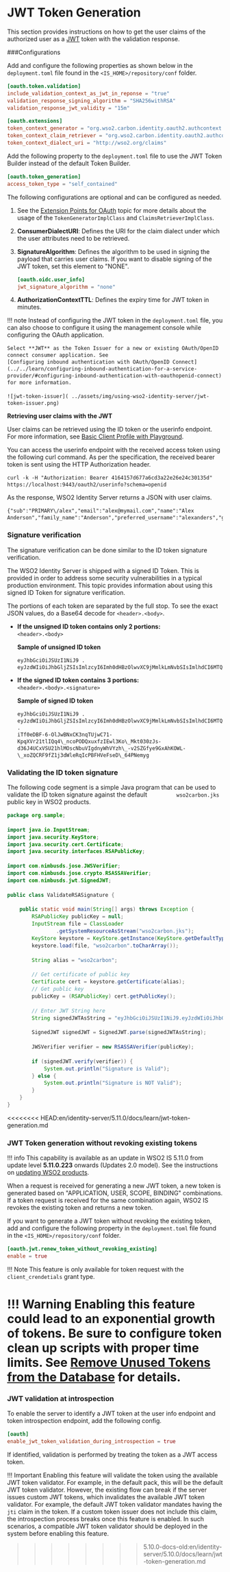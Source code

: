 # JWT Token Generation

This section provides instructions on how to get the user claims of the
authorized user as a
[JWT](https://openid.net/specs/draft-jones-json-web-token-07.html) token
with the validation response.

###Configurations

Add and configure the following properties as shown below in the `deployment.toml` file found in the `<IS_HOME>/repository/conf` folder.  

```toml
[oauth.token.validation]
include_validation_context_as_jwt_in_reponse = "true"
validation_response_signing_algorithm = "SHA256withRSA"
validation_response_jwt_validity = "15m"
```

```toml
[oauth.extensions]
token_context_generator = "org.wso2.carbon.identity.oauth2.authcontext.JWTTokenGenerator"
token_context_claim_retriever = "org.wso2.carbon.identity.oauth2.authcontext.DefaultClaimsRetriever"
token_context_dialect_uri = "http://wso2.org/claims"
```

Add the following property to the `deployment.toml` file to use the JWT Token
Builder instead of the default Token Builder.

```toml
[oauth.token_generation]
access_token_type = "self_contained"
```
    
The following configurations are optional and can be configured as
needed.

1.  See the [Extension Points for OAuth](../../learn/extension-points-for-oauth/#authorizationcontext-token-generator)
    topic for more details about the usage of the `TokenGeneratorImplClass` and `ClaimsRetrieverImplClass`.

2.  **ConsumerDialectURI**: Defines the URI for the claim dialect under
    which the user attributes need to be retrieved.

3.  **SignatureAlgorithm**: Defines the algorithm to be used in signing the
    payload that carries user claims. If you want to disable signing of
    the JWT token, set this element to "NONE".

    ```toml
    [oauth.oidc.user_info]
    jwt_signature_algorithm = "none"
    ```

4.  **AuthorizationContextTTL**: Defines the expiry time for JWT token in
    minutes.

!!! note
    Instead of configuring the JWT token in the
    `deployment.toml` file, you can also choose to configure
    it using the management console while configuring the OAuth application.
    
    Select **JWT** as the Token Issuer for a new or existing OAuth/OpenID
    connect consumer application. See 
    [Configuring inbound authentication with OAuth/OpenID Connect](../../learn/configuring-inbound-authentication-for-a-service-provider/#configuring-inbound-authentication-with-oauthopenid-connect)
    for more information.
    
    ![jwt-token-issuer]( ../assets/img/using-wso2-identity-server/jwt-token-issuer.png) 
    

**Retrieving user claims with the JWT**

User claims can be retrieved using the ID token or the userinfo endpoint. For more information, see [Basic Client Profile with Playground](../../learn/basic-client-profile-with-playground).

You can access the userinfo endpoint with the received access token using the following curl command. As per the specification, the received bearer token is sent using the HTTP Authorization header.

```
curl -k -H "Authorization: Bearer 4164157d677a6cd3a22e26e24c30135d" https://localhost:9443/oauth2/userinfo?schema=openid
```

As the response, WSO2 Identity Server returns a JSON with user claims.

```
{"sub":"PRIMARY\/alex","email":"alex@mymail.com","name":"Alex Anderson","family_name":"Anderson","preferred_username":"alexanders","given_name":"Alex"}
```

### Signature verification

The signature verification can be done similar to the ID token signature
verification.

The WSO2 Identity Server is shipped with a signed ID Token. This is
provided in order to address some security vulnerabilities in a typical
production environment. This topic provides information about using this
signed ID Token for signature verification.

The portions of each token are separated by the full stop. To see the
exact JSON values, do a Base64 decode for `<header>.<body>`.

-   **If the unsigned ID token contains only 2 portions:**  
    `<header>.<body>`  

    **Sample of unsigned ID token**
    ```
    eyJhbGciOiJSUzI1NiJ9 .
    eyJzdWIiOiJhbGljZSIsImlzcyI6Imh0dHBzOlwvXC9jMmlkLmNvbSIsImlhdCI6MTQxNjE1ODU0MX0
    ```

-   **If the signed ID token contains 3 portions:**  
    `<header>.<body>.<signature>`

    **Sample of signed ID token**
    ```
    eyJhbGciOiJSUzI1NiJ9 .
    eyJzdWIiOiJhbGljZSIsImlzcyI6Imh0dHBzOlwvXC9jMmlkLmNvbSIsImlhdCI6MTQxNjE1ODU0MX0
    .
    iTf0eDBF-6-OlJwBNxCK3nqTUjwC71-KpqXVr21tlIQq4\_ncoPODQxuxfzIEwl3Ko\_Mkt030zJs-d36J4UCxVSU21hlMOscNbuVIgdnyWhVYzh\_-v2SZGfye9GxAhKOWL-\_xoZQCRF9fZ1j3dWleRqIcPBFHVeFseD\_64PNemyg
    ```

### Validating the ID token signature

The following code segment is a simple Java program that can be used to
validate the ID token signature against the default
`          wso2carbon.jks         ` public key in WSO2 products.

``` java
package org.sample;

import java.io.InputStream;
import java.security.KeyStore;
import java.security.cert.Certificate;
import java.security.interfaces.RSAPublicKey;

import com.nimbusds.jose.JWSVerifier;
import com.nimbusds.jose.crypto.RSASSAVerifier;
import com.nimbusds.jwt.SignedJWT;

public class ValidateRSASignature {

    public static void main(String[] args) throws Exception {
        RSAPublicKey publicKey = null;
        InputStream file = ClassLoader
                .getSystemResourceAsStream("wso2carbon.jks");
        KeyStore keystore = KeyStore.getInstance(KeyStore.getDefaultType());
        keystore.load(file, "wso2carbon".toCharArray());

        String alias = "wso2carbon";

        // Get certificate of public key
        Certificate cert = keystore.getCertificate(alias);
        // Get public key
        publicKey = (RSAPublicKey) cert.getPublicKey();

        // Enter JWT String here
        String signedJWTAsString = "eyJhbGciOiJSUzI1NiJ9.eyJzdWIiOiJhbGljZSIsImlzcyI6Imh0d";

        SignedJWT signedJWT = SignedJWT.parse(signedJWTAsString);

        JWSVerifier verifier = new RSASSAVerifier(publicKey);

        if (signedJWT.verify(verifier)) {
            System.out.println("Signature is Valid");
        } else {
            System.out.println("Signature is NOT Valid");
        }
    }
}
```
<<<<<<<< HEAD:en/identity-server/5.11.0/docs/learn/jwt-token-generation.md

### JWT Token generation without revoking existing tokens

!!! info
    This capability is available as an update in WSO2 IS 5.11.0 from update level **5.11.0.223** onwards (Updates 2.0 model). See the instructions on [updating WSO2 products](https://updates.docs.wso2.com/en/latest/).

When a request is received for generating a new JWT token, a new token is generated based on "APPLICATION, USER, SCOPE, BINDING" combinations. 
If a token request is received for the same combination again, WSO2 IS revokes the existing token and returns a new token.

If you want to generate a JWT token without revoking the existing token, 
add and configure the following property in the `deployment.toml` file found in the `<IS_HOME>/repository/conf` folder.

```toml
[oauth.jwt.renew_token_without_revoking_existing]
enable = true
```

!!! Note
    This feature is only available for token request with the `client_crendetials` grant type. 

!!! Warning
    Enabling this feature could lead to an exponential growth of tokens. 
    Be sure to configure token clean up scripts with proper time limits.
    See [Remove Unused Tokens from the Database](../../setup/removing-unused-tokens-from-the-database) for details.
========
### JWT validation at introspection

To enable the server to identify a JWT token at the user info endpoint and token introspection endpoint, add the following config.

```toml
[oauth]
enable_jwt_token_validation_during_introspection = true
```

If identified, validation is performed by treating the token as a JWT access token.

!!! Important
    Enabling this feature will validate the token using the available JWT token validator. For example, in the default pack, this will be the default JWT token validator. However, the existing flow can break if the server issues custom JWT tokens, which invalidates the available JWT token validator. For example, the default JWT token validator mandates having the `jti` claim in the token. If a custom token issuer does not include this claim, the introspection process breaks once this feature is enabled. In such scenarios, a compatible JWT token validator should be deployed in the system before enabling this feature.

>>>>>>>> 5.10.0-docs-old:en/identity-server/5.10.0/docs/learn/jwt-token-generation.md
